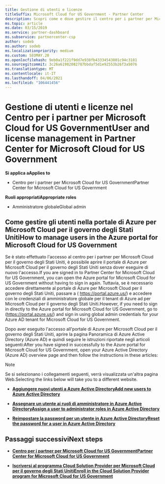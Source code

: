 ```yaml
---
title: Gestione di utenti e licenze
titleSuffix: Microsoft Cloud for US Government - Partner Center
description: Scopri come e dove gestire il centro per i partner per Microsoft Cloud per partner, clienti e licenze degli Stati Uniti, nonché per reimpostare le password.
ms.topic: article
ms.date: 03/15/2019
ms.service: partner-dashboard
ms.subservice: partnercenter-csp
author: sodeb
ms.author: sodeb
ms.localizationpriority: medium
ms.custom: SEOMAY.20
ms.openlocfilehash: 9eb0a1f221f9dd7e938fb43334543801c94c3181
ms.sourcegitcommit: 3c26a61982082787bbdaf5d1e92553b26f3a5076
ms.translationtype: MT
ms.contentlocale: it-IT
ms.lasthandoff: 04/06/2021
ms.locfileid: "106441456"
---
```

# <a name="user-and-license-management-in-partner-center-for-microsoft-cloud-for-us-government"></a><span data-ttu-id="45983-103">Gestione di utenti e licenze nel Centro per i partner per Microsoft Cloud for US Government</span><span class="sxs-lookup"><span data-stu-id="45983-103">User and license management in Partner Center for Microsoft Cloud for US Government</span></span>

<span data-ttu-id="45983-104">**Si applica a**</span><span class="sxs-lookup"><span data-stu-id="45983-104">**Applies to**</span></span>

- <span data-ttu-id="45983-105">Centro per i partner per Microsoft Cloud for US Government</span><span class="sxs-lookup"><span data-stu-id="45983-105">Partner Center for Microsoft Cloud for US Government</span></span>

<span data-ttu-id="45983-106">**Ruoli appropriati**</span><span class="sxs-lookup"><span data-stu-id="45983-106">**Appropriate roles**</span></span>

- <span data-ttu-id="45983-107">Amministratore globale</span><span class="sxs-lookup"><span data-stu-id="45983-107">Global admin</span></span>

## <a name="how-to-manage-users-in-the-azure-portal-for-microsoft-cloud-for-us-government"></a><span data-ttu-id="45983-108">Come gestire gli utenti nella portale di Azure per Microsoft Cloud per il governo degli Stati Uniti</span><span class="sxs-lookup"><span data-stu-id="45983-108">How to manage users in the Azure portal for Microsoft Cloud for US Government</span></span>

<span data-ttu-id="45983-109">Se è stato effettuato l'accesso al centro per i partner per Microsoft Cloud per il governo degli Stati Uniti, è possibile aprire il portale di Azure per Microsoft Cloud per il governo degli Stati Uniti senza dover eseguire di nuovo l'accesso.</span><span class="sxs-lookup"><span data-stu-id="45983-109">If you are signed in to Partner Center for Microsoft Cloud for US Government, you can open the Azure portal for Microsoft Cloud for US Government without having to sign in again.</span></span> <span data-ttu-id="45983-110">Tuttavia, se è necessario accedere direttamente al portale di Azure per Microsoft Cloud per il governo degli Stati Uniti, passare a ( https://portal.azure.us/) e accedere con le credenziali di amministratore globale per il tenant di Azure ad per Microsoft Cloud per il governo degli Stati Uniti.</span><span class="sxs-lookup"><span data-stu-id="45983-110">However, if you need to sign in directly to the Azure portal for Microsoft Cloud for US Government, go to (https://portal.azure.us/) and sign in using global admin credentials for your Azure AD tenant for Microsoft Cloud for US Government.</span></span>

<span data-ttu-id="45983-111">Dopo aver eseguito l'accesso all'portale di Azure per Microsoft Cloud per il governo degli Stati Uniti, aprire la pagina Panoramica di Azure Active Directory (Azure AD) e quindi seguire le istruzioni riportate negli articoli seguenti:</span><span class="sxs-lookup"><span data-stu-id="45983-111">After you have signed in successfully to the Azure portal for Microsoft Cloud for US Government, open your Azure Active Directory (Azure AD) overview page and then follow the instructions in these articles:</span></span>

> [!NOTE]  
> <span data-ttu-id="45983-112">Se si selezionano i collegamenti seguenti, verrà visualizzata un'altra pagina Web.</span><span class="sxs-lookup"><span data-stu-id="45983-112">Selecting the links below will take you to a different website.</span></span> 

-  [<span data-ttu-id="45983-113">**Aggiungere nuovi utenti a Azure Active Directory**</span><span class="sxs-lookup"><span data-stu-id="45983-113">**Add new users to Azure Active Directory**</span></span>](/azure/active-directory/active-directory-users-create-azure-portal)

-  [<span data-ttu-id="45983-114">**Assegnare un utente ai ruoli di amministratore in Azure Active Directory**</span><span class="sxs-lookup"><span data-stu-id="45983-114">**Assign a user to administrator roles in Azure Active Directory**</span></span>](/azure/active-directory/active-directory-users-assign-role-azure-portal)

-  [<span data-ttu-id="45983-115">**Reimpostare la password per un utente in Azure Active Directory**</span><span class="sxs-lookup"><span data-stu-id="45983-115">**Reset the password for a user in Azure Active Directory**</span></span>](/azure/active-directory/active-directory-users-reset-password-azure-portal)

## <a name="next-steps"></a><span data-ttu-id="45983-116">Passaggi successivi</span><span class="sxs-lookup"><span data-stu-id="45983-116">Next steps</span></span>

-  [<span data-ttu-id="45983-117">**Centro per i partner per Microsoft Cloud for US Government**</span><span class="sxs-lookup"><span data-stu-id="45983-117">**Partner Center for Microsoft Cloud for US Government**</span></span>](partner-center-for-microsoft-us-govt-cloud.md)

-  [<span data-ttu-id="45983-118">**Iscriversi al programma Cloud Solution Provider per Microsoft Cloud per il governo degli Stati Uniti**</span><span class="sxs-lookup"><span data-stu-id="45983-118">**Enroll in the Cloud Solution Provider program for Microsoft Cloud for US Government**</span></span>](enroll-in-csp-for-microsoft-us-govt-cloud.md)